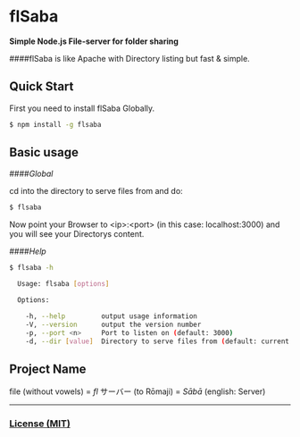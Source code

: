 flSaba
======
**Simple Node.js File-server for folder sharing**

####flSaba is like Apache with Directory listing but fast & simple.

## Quick Start
First you need to install flSaba Globally.

```sh
$ npm install -g flsaba
```

Basic usage
-----------

####*Global*

cd into the directory to serve files from and do:

```sh
$ flsaba
```
Now point your Browser to &lt;ip&gt;:&lt;port&gt; (in this case: localhost:3000) and you will see your Directorys content.

####*Help*
```sh
$ flsaba -h

  Usage: flsaba [options]

  Options:

    -h, --help         output usage information
    -V, --version      output the version number
    -p, --port <n>     Port to listen on (default: 3000)
    -d, --dir [value]  Directory to serve files from (default: current working Directory)
```

Project Name
----
file (without vowels) = *fl*
サーバー (to Rōmaji) = *Sābā* (english: Server)

--------------------------

### [License (MIT)](LICENSE)
